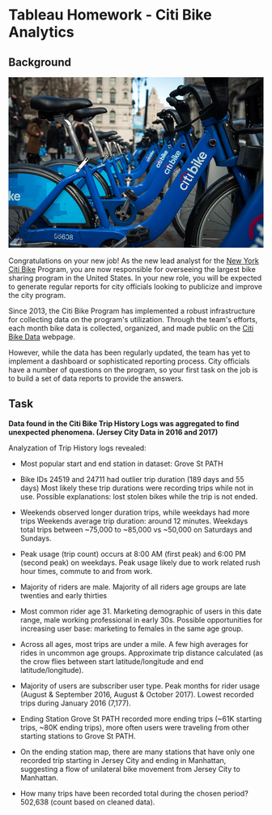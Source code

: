 # Tableau Homework - Citi Bike Analytics

## Background

![Citi-Bikes](images/citibike.jpg)

Congratulations on your new job! As the new lead analyst for the [New York Citi Bike](https://en.wikipedia.org/wiki/Citi_Bike) Program, you are now responsible for overseeing the largest bike sharing program in the United States. In your new role, you will be expected to generate regular reports for city officials looking to publicize and improve the city program.

Since 2013, the Citi Bike Program has implemented a robust infrastructure for collecting data on the program's utilization. Through the team's efforts, each month bike data is collected, organized, and made public on the [Citi Bike Data](https://www.citibikenyc.com/system-data) webpage.

However, while the data has been regularly updated, the team has yet to implement a dashboard or sophisticated reporting process. City officials have a number of questions on the program, so your first task on the job is to build a set of data reports to provide the answers.

## Task

**Data found in the Citi Bike Trip History Logs was aggregated to find unexpected phenomena. (Jersey City Data in 2016 and 2017)** 

Analyzation of Trip History logs revealed: 

- Most popular start and end station in dataset: Grove St PATH

- Bike IDs 24519 and 24711 had outlier trip duration (189 days and 55 days) Most likely these trip durations were recording trips while not in use. Possible explanations: lost stolen bikes while the trip is not ended.

- Weekends observed longer duration trips, while weekdays had more trips Weekends average trip duration: around 12 minutes. Weekdays total trips between ~75,000 to ~85,000 vs ~50,000 on Saturdays and Sundays.

- Peak usage (trip count) occurs at 8:00 AM (first peak) and 6:00 PM (second peak) on weekdays. Peak usage likely due to work related rush hour times, commute to and from work.

- Majority of riders are male. Majority of all riders age groups are late twenties and early thirties

- Most common rider age 31. Marketing demographic of users in this date range, male working professional in early 30s. Possible opportunities for increasing user base: marketing to females in the same age group.

- Across all ages, most trips are under a mile. A few high averages for rides in uncommon age groups. Approximate trip distance calculated (as the crow flies between start latitude/longitude and end latitude/longitude).

- Majority of users are subscriber user type. Peak months for rider usage (August & September 2016, August & October 2017). Lowest recorded trips during January 2016 (7,177).

- Ending Station Grove St PATH recorded more ending trips (~61K starting trips, ~80K ending trips), more often users were traveling from other starting stations to Grove St PATH. 

- On the ending station map, there are many stations that have only one recorded trip starting in Jersey City and ending in Manhattan, suggesting a flow of unilateral bike movement from Jersey City to Manhattan.

* How many trips have been recorded total during the chosen period? 502,638 (count based on cleaned data).

